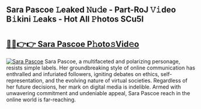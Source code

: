 ## Sara Pascoe 𝙻eaked 𝙽u𝚍e - Part-RoJ 𝚅𝚒deo B𝚒kini 𝙻eaks - Hot All 𝙿hotos SCu5I

# <h2><a href="http://ld0vhjj.urlbe.top/?page=Sara+Pascoe">🔗🔗👉👉 Sara Pascoe P𝚑oto𝚜Vid𝚎o</a></h2>

[![Sara Pascoe](https://i.imgur.com/eBuTRDB.gif)](http://ld0vhjj.urlbe.top/?page=Sara+Pascoe)
Sara Pascoe, a multifaceted and polarizing personage, resists simple labels. Her groundbreaking style of online communication has enthralled and infuriated followers, igniting debates on ethics, self-representation, and the evolving nature of virtual societies. Regardless of her future decisions, her mark on digital media is indelible. Armed with unwavering commitment and undeniable appeal, Sara Pascoe reach in the online world is far-reaching.
